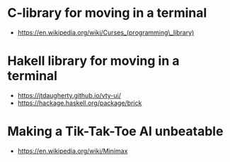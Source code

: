 # C-library for moving in a terminal
- https://en.wikipedia.org/wiki/Curses_(programming\_library) 

# Hakell library for moving in a terminal
- https://jtdaugherty.github.io/vty-ui/
- https://hackage.haskell.org/package/brick

# Making a Tik-Tak-Toe AI unbeatable
- https://en.wikipedia.org/wiki/Minimax
